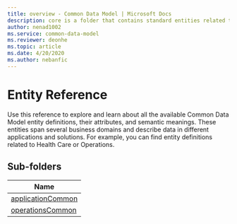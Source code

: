 ```yaml
---
title: overview - Common Data Model | Microsoft Docs
description: core is a folder that contains standard entities related to the Common Data Model.
author: nenad1002
ms.service: common-data-model
ms.reviewer: deonhe
ms.topic: article
ms.date: 4/20/2020
ms.author: nebanfic
---
```


# Entity Reference

Use this reference to explore and learn about all the available Common Data Model entity definitions, their attributes, and semantic meanings. These entities span several business domains and describe data in different applications and solutions. For example, you can find entity definitions related to Health Care or Operations.  

## Sub-folders

|Name|
|---|
|[applicationCommon](applicationCommon/overview.md)|
|[operationsCommon](operationsCommon/overview.md)|



